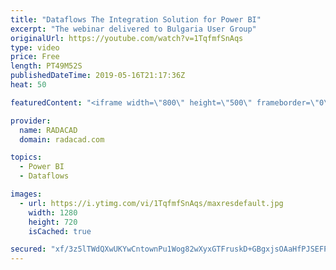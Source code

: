 ```yaml
---
title: "Dataflows The Integration Solution for Power BI"
excerpt: "The webinar delivered to Bulgaria User Group"
originalUrl: https://youtube.com/watch?v=1TqfmfSnAqs
type: video
price: Free
length: PT49M52S
publishedDateTime: 2019-05-16T21:17:36Z
heat: 50

featuredContent: "<iframe width=\"800\" height=\"500\" frameborder=\"0\" src=\"https://www.youtube.com/embed/1TqfmfSnAqs\" allow=\"accelerometer; autoplay; encrypted-media; gyroscope; picture-in-picture\" allowfullscreen></iframe>"

provider:
  name: RADACAD
  domain: radacad.com

topics:
  - Power BI
  - Dataflows

images:
  - url: https://i.ytimg.com/vi/1TqfmfSnAqs/maxresdefault.jpg
    width: 1280
    height: 720
    isCached: true

secured: "xf/3z5lTWdQXwUKYwCntownPu1Wog82wXyxGTFruskD+GBgxjsOAaHfPJSEFPfAoRf3YZxayLR6ApwP98T5UXmEmW/NLuUjVN5E2kEKpCtCW0SiNVlrMBqOSD7xuW2tbcLmN4nEwtFMQVKx0qY5QblCTWMn8EnFpnIpAkPFLxrnpnAgnkTVBeVFEum0TYYuIp8CUdNQ99QW2cM5ilVn3W869hyyZqgswdBQDsGzScadtLoPGJKbNI7lEYy/bI6PmQJH0YJ7WL7X3rNOc2bJ6Kh0eE654dEzBwGYzHnJQlZUOig8YYU2C01Xz4fdxwxkrUQBzzZ0azOFBsNa0Tr4l+rM98d36fg02MUomytz1J+siVIohfeIRuWp/pmbs4xmdZ2rrIEfP229wTJQptJIRiPyX7Kf1Eexg55r90q+ca8Q=;GJmkfM+ravYW0YhxwX3x8A=="
---
```



